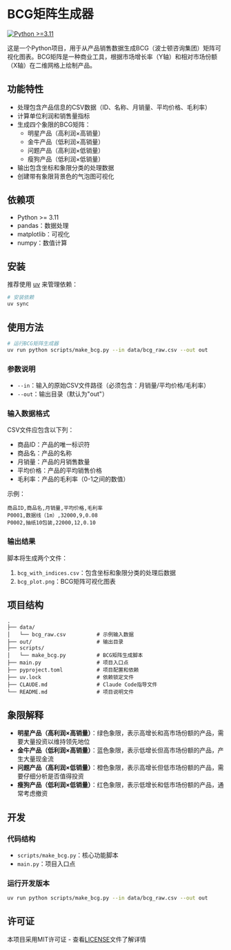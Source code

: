 # BCG矩阵生成器

[![Python >=3.11](https://img.shields.io/badge/python->=3.11-blue.svg)](https://www.python.org/downloads/)

这是一个Python项目，用于从产品销售数据生成BCG（波士顿咨询集团）矩阵可视化图表。BCG矩阵是一种商业工具，根据市场增长率（Y轴）和相对市场份额（X轴）在二维网格上绘制产品。

## 功能特性

- 处理包含产品信息的CSV数据（ID、名称、月销量、平均价格、毛利率）
- 计算单位利润和销售量指标
- 生成四个象限的BCG矩阵：
  * 明星产品（高利润×高销量）
  * 金牛产品（低利润×高销量）
  * 问题产品（高利润×低销量）
  * 瘦狗产品（低利润×低销量）
- 输出包含坐标和象限分类的处理数据
- 创建带有象限背景色的气泡图可视化

## 依赖项

- Python >= 3.11
- pandas：数据处理
- matplotlib：可视化
- numpy：数值计算

## 安装

推荐使用 [uv](https://github.com/astral-sh/uv) 来管理依赖：

```bash
# 安装依赖
uv sync
```

## 使用方法

```bash
# 运行BCG矩阵生成器
uv run python scripts/make_bcg.py --in data/bcg_raw.csv --out out
```

### 参数说明

- `--in`：输入的原始CSV文件路径（必须包含：月销量/平均价格/毛利率）
- `--out`：输出目录（默认为"out"）

### 输入数据格式

CSV文件应包含以下列：
- 商品ID：产品的唯一标识符
- 商品名：产品的名称
- 月销量：产品的月销售数量
- 平均价格：产品的平均销售价格
- 毛利率：产品的毛利率（0-1之间的数值）

示例：
```csv
商品ID,商品名,月销量,平均价格,毛利率
P0001,数据线（1m）,32000,9,0.08
P0002,抽纸10包装,22000,12,0.10
```

### 输出结果

脚本将生成两个文件：
1. `bcg_with_indices.csv`：包含坐标和象限分类的处理后数据
2. `bcg_plot.png`：BCG矩阵可视化图表

## 项目结构

```
.
├── data/
│   └── bcg_raw.csv          # 示例输入数据
├── out/                     # 输出目录
├── scripts/
│   └── make_bcg.py          # BCG矩阵生成脚本
├── main.py                  # 项目入口点
├── pyproject.toml           # 项目配置和依赖
├── uv.lock                  # 依赖锁定文件
├── CLAUDE.md                # Claude Code指导文件
└── README.md                # 项目说明文件
```

## 象限解释

- **明星产品（高利润×高销量）**：绿色象限，表示高增长和高市场份额的产品，需要大量投资以维持领先地位
- **金牛产品（低利润×高销量）**：蓝色象限，表示低增长但高市场份额的产品，产生大量现金流
- **问题产品（高利润×低销量）**：橙色象限，表示高增长但低市场份额的产品，需要仔细分析是否值得投资
- **瘦狗产品（低利润×低销量）**：红色象限，表示低增长和低市场份额的产品，通常考虑撤资

## 开发

### 代码结构

- `scripts/make_bcg.py`：核心功能脚本
- `main.py`：项目入口点

### 运行开发版本

```bash
uv run python scripts/make_bcg.py --in data/bcg_raw.csv --out out
```

## 许可证

本项目采用MIT许可证 - 查看[LICENSE](LICENSE)文件了解详情